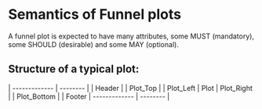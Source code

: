 # Semantics of Funnel plots

A funnel plot is expected to have many attributes, some MUST (mandatory), some SHOULD (desirable) and some MAY (optional).

## Structure of a typical plot:

| ------------- | -------- |
| Header |
| Plot_Top |
| Plot_Left  | Plot  | Plot_Right |
| Plot_Bottom  |
| Footer
| ------------- | -------- |





